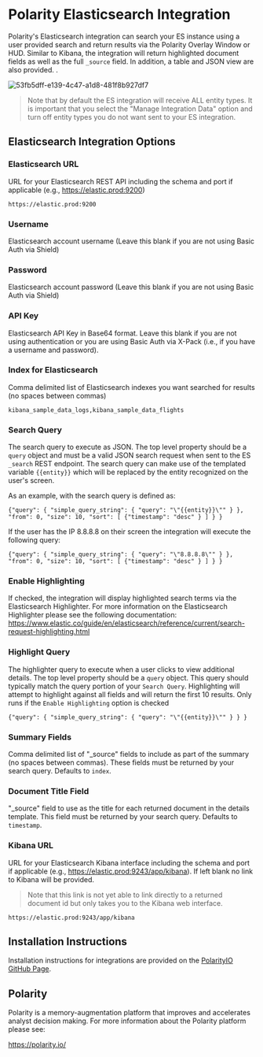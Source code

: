 # Polarity Elasticsearch Integration

Polarity's Elasticsearch integration can search your ES instance using a user provided search and return results via the Polarity Overlay Window or HUD.  Similar to Kibana, the integration will return highlighted document fields as well as the full `_source` field.  In addition, a table and JSON view are also provided. .

![53fb5dff-e139-4c47-a1d8-481f8b927df7](https://user-images.githubusercontent.com/306319/51043062-c28a6d00-158b-11e9-810d-4ae13c714841.GIF)

> Note that by default the ES integration will receive ALL entity types.  It is important that you select the "Manage Integration Data" option and turn off entity types you do not want sent to your ES integration.

## Elasticsearch Integration Options

### Elasticsearch URL


URL for your Elasticsearch REST API including the schema and port if applicable (e.g., https://elastic.prod:9200)

```
https://elastic.prod:9200
```

### Username

Elasticsearch account username (Leave this blank if you are not using Basic Auth via Shield)

### Password

Elasticsearch account password (Leave this blank if you are not using Basic Auth via Shield)

### API Key

Elasticsearch API Key in Base64 format. Leave this blank if you are not using authentication or you are using Basic Auth via X-Pack (i.e., if you have a username and password).

### Index for Elasticsearch

Comma delimited list of Elasticsearch indexes you want searched for results (no spaces between commas)

```
kibana_sample_data_logs,kibana_sample_data_flights
```

### Search Query

The search query to execute as JSON. The top level property should be a `query` object and must be a valid JSON search request when sent to the ES `_search` REST endpoint.  The search query can make use of the templated variable `{{entity}}` which will be replaced by the entity recognized on the user's screen.

As an example, with the search query is defined as:

```
{"query": { "simple_query_string": { "query": "\"{{entity}}\"" } }, "from": 0, "size": 10, "sort": [ {"timestamp": "desc" } ] } }
```

If the user has the IP 8.8.8.8 on their screen the integration will execute the following query:

```
{"query": { "simple_query_string": { "query": "\"8.8.8.8\"" } }, "from": 0, "size": 10, "sort": [ {"timestamp": "desc" } ] } }
```

### Enable Highlighting

If checked, the integration will display highlighted search terms via the Elasticsearch Highlighter.  For more information on the Elasticsearch Highlighter please see the following documentation: https://www.elastic.co/guide/en/elasticsearch/reference/current/search-request-highlighting.html

### Highlight Query

The highlighter query to execute when a user clicks to view additional details. The top level property should be a `query` object. This query should typically match the query portion of your `Search Query`. Highlighting will attempt to highlight against all fields and will return the first 10 results. Only runs if the `Enable Highlighting` option is checked

```
{"query": { "simple_query_string": { "query": "\"{{entity}}\"" } } }
```

### Summary Fields

Comma delimited list of "_source" fields to include as part of the summary (no spaces between commas). These fields must be returned by your search query.  Defaults to `index`.

### Document Title Field

"_source" field to use as the title for each returned document in the details template. This field must be returned by your search query.  Defaults to `timestamp`.

### Kibana URL

URL for your Elasticsearch Kibana interface including the schema and port if applicable (e.g., https://elastic.prod:9243/app/kibana).  If left blank no link to Kibana will be provided.

> Note that this link is not yet able to link directly to a returned document id but only takes you to the Kibana web interface.

```
https://elastic.prod:9243/app/kibana
```

## Installation Instructions

Installation instructions for integrations are provided on the [PolarityIO GitHub Page](https://polarityio.github.io/).

## Polarity

Polarity is a memory-augmentation platform that improves and accelerates analyst decision making.  For more information about the Polarity platform please see:

https://polarity.io/
